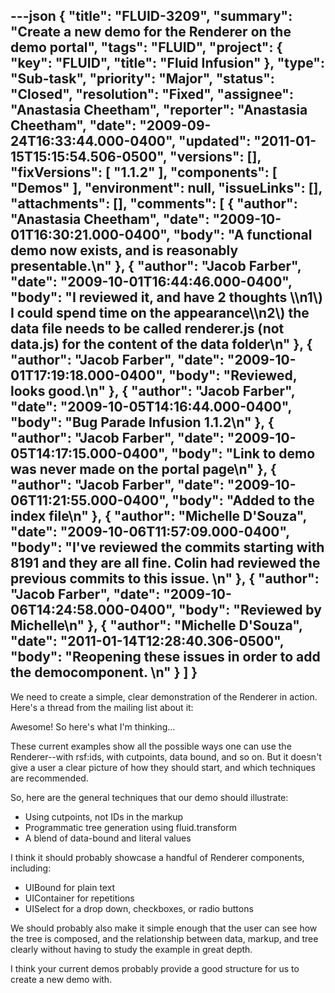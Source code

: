---json
{
  "title": "FLUID-3209",
  "summary": "Create a new demo for the Renderer on the demo portal",
  "tags": "FLUID",
  "project": {
    "key": "FLUID",
    "title": "Fluid Infusion"
  },
  "type": "Sub-task",
  "priority": "Major",
  "status": "Closed",
  "resolution": "Fixed",
  "assignee": "Anastasia Cheetham",
  "reporter": "Anastasia Cheetham",
  "date": "2009-09-24T16:33:44.000-0400",
  "updated": "2011-01-15T15:15:54.506-0500",
  "versions": [],
  "fixVersions": [
    "1.1.2"
  ],
  "components": [
    "Demos"
  ],
  "environment": null,
  "issueLinks": [],
  "attachments": [],
  "comments": [
    {
      "author": "Anastasia Cheetham",
      "date": "2009-10-01T16:30:21.000-0400",
      "body": "A functional demo now exists, and is reasonably presentable.\n"
    },
    {
      "author": "Jacob Farber",
      "date": "2009-10-01T16:44:46.000-0400",
      "body": "I reviewed it, and have 2 thoughts \\\n1\\) I could spend time on the appearance\\\n2\\) the data file needs to be called renderer.js (not data.js) for the content of the data folder\n"
    },
    {
      "author": "Jacob Farber",
      "date": "2009-10-01T17:19:18.000-0400",
      "body": "Reviewed, looks good.\n"
    },
    {
      "author": "Jacob Farber",
      "date": "2009-10-05T14:16:44.000-0400",
      "body": "Bug Parade Infusion 1.1.2\n"
    },
    {
      "author": "Jacob Farber",
      "date": "2009-10-05T14:17:15.000-0400",
      "body": "Link to demo was never made on the portal page\n"
    },
    {
      "author": "Jacob Farber",
      "date": "2009-10-06T11:21:55.000-0400",
      "body": "Added to the index file\n"
    },
    {
      "author": "Michelle D'Souza",
      "date": "2009-10-06T11:57:09.000-0400",
      "body": "I've reviewed  the commits starting with 8191 and they are all fine. Colin had reviewed the previous commits to this issue.&#x20;\n"
    },
    {
      "author": "Jacob Farber",
      "date": "2009-10-06T14:24:58.000-0400",
      "body": "Reviewed by Michelle\n"
    },
    {
      "author": "Michelle D'Souza",
      "date": "2011-01-14T12:28:40.306-0500",
      "body": "Reopening these issues in order to add the democomponent.&#x20;\n"
    }
  ]
}
---
We need to create a simple, clear demonstration of the Renderer in action. Here's a thread from the mailing list about it:

Awesome! So here's what I'm thinking...

These current examples show all the possible ways one can use the Renderer--with rsf:ids, with cutpoints, data bound, and so on. But it doesn't give a user a clear picture of how they should start, and which techniques are recommended.

So, here are the general techniques that our demo should illustrate:

* Using cutpoints, not IDs in the markup
* Programmatic tree generation using fluid.transform
* A blend of data-bound and literal values

I think it should probably showcase a handful of Renderer components, including:

* UIBound for plain text
* UIContainer for repetitions
* UISelect for a drop down, checkboxes, or radio buttons

We should probably also make it simple enough that the user can see how the tree is composed, and the relationship between data, markup, and tree clearly without having to study the example in great depth.

I think your current demos probably provide a good structure for us to create a new demo with.

        